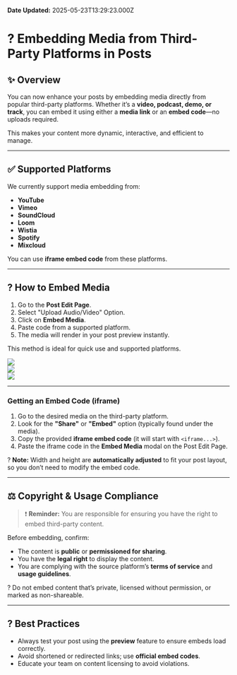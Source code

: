 **Date Updated:** 2025-05-23T13:29:23.000Z

# ? Embedding Media from Third-Party Platforms in Posts

## ✨ Overview

You can now enhance your posts by embedding media directly from popular third-party platforms. Whether it’s a **video, podcast, demo, or track**, you can embed it using either a **media link** or an **embed code**—no uploads required.

This makes your content more dynamic, interactive, and efficient to manage.

---

## ✅ Supported Platforms

We currently support media embedding from:

* **YouTube**
* **Vimeo**
* **SoundCloud**
* **Loom**
* **Wistia**
* **Spotify**
* **Mixcloud**

You can use **iframe embed code** from these platforms.

---

## ?️ How to Embed Media

1. Go to the **Post Edit Page**.
2. Select "Upload Audio/Video" Option.
3. Click on **Embed Media**.
4. Paste code from a supported platform.
5. The media will render in your post preview instantly.

This method is ideal for quick use and supported platforms.  
  
![](https://s3.amazonaws.com/cdn.freshdesk.com/data/helpdesk/attachments/production/155047116311/original/ZUD_ew1sCA7hyTYelYINjOrroKJvYnh0NA.png?1747987081)  
![](https://s3.amazonaws.com/cdn.freshdesk.com/data/helpdesk/attachments/production/155047116328/original/FIMAOAo4zylH85_55yl4oYLZjmPoQDOrhw.png?1747987098)  
![](https://s3.amazonaws.com/cdn.freshdesk.com/data/helpdesk/attachments/production/155047116377/original/v0d6CKuM8R2tPRX2GzXmc1Cml_2ZKkr1QQ.png?1747987125)

---

### **Getting an Embed Code (iframe)**

1. Go to the desired media on the third-party platform.
2. Look for the **"Share"** or **"Embed"** option (typically found under the media).
3. Copy the provided **iframe embed code** (it will start with `<iframe...>`).
4. Paste the iframe code in the **Embed Media** modal on the Post Edit Page.

? **Note:** Width and height are **automatically adjusted** to fit your post layout, so you don’t need to modify the embed code.

---

## ⚖️ Copyright & Usage Compliance

> ❗ **Reminder:** You are responsible for ensuring you have the right to embed third-party content.

Before embedding, confirm:

* The content is **public** or **permissioned for sharing**.
* You have the **legal right** to display the content.
* You are complying with the source platform’s **terms of service** and **usage guidelines**.

? Do not embed content that’s private, licensed without permission, or marked as non-shareable.

---

## ? Best Practices

* Always test your post using the **preview** feature to ensure embeds load correctly.
* Avoid shortened or redirected links; use **official embed codes**.
* Educate your team on content licensing to avoid violations.